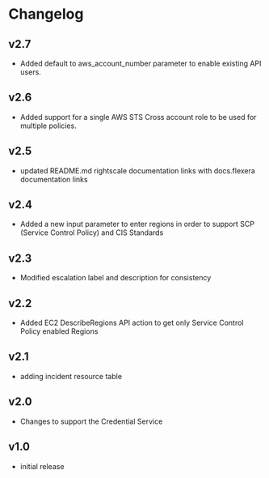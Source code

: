 # Changelog

## v2.7

- Added default to aws_account_number parameter to enable existing API users.

## v2.6

- Added support for a single AWS STS Cross account role to be used for multiple policies.

## v2.5

- updated README.md rightscale documentation links with docs.flexera documentation links

## v2.4

- Added a new input parameter to enter regions in order to support SCP (Service Control Policy) and CIS Standards

## v2.3

- Modified escalation label and description for consistency

## v2.2

- Added EC2 DescribeRegions API action to get only Service Control Policy enabled Regions

## v2.1

- adding incident resource table

## v2.0

- Changes to support the Credential Service

## v1.0

- initial release
